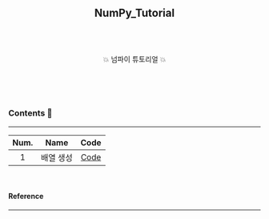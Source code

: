 ## <p align="center"> NumPy_Tutorial </p>

<br>
<br>

<p align="center"> 💥 넘파이 튜토리얼 💥  </p>
<br>
<br>
<br>

### Contents 📄
-----

| Num.|Name|Code|
|:---:|---|:---:|
| 1 | 배열 생성 | [Code]() |

<br>

#### Reference
-----
[]()

